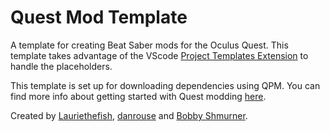 # Quest Mod Template

A template for creating Beat Saber mods for the Oculus Quest. This template takes advantage of the VScode [Project Templates Extension](https://marketplace.visualstudio.com/items?itemName=cantonios.project-templates) to handle the placeholders.

This template is set up for downloading dependencies using QPM. You can find more info about getting started with Quest modding [here](https://github.com/danrouse/beatsaber-quest-modding-guide).

Created by [Lauriethefish](https://github.com/Lauriethefish), [danrouse](https://github.com/danrouse) and [Bobby Shmurner](https://github.com/BobbyShmurner).
